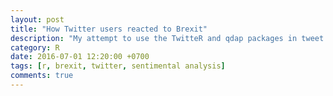 ```yaml
---
layout: post
title: "How Twitter users reacted to Brexit"
description: "My attempt to use the TwitteR and qdap packages in tweet mining and sentimental analysis"
category: R
date: 2016-07-01 12:20:00 +0700
tags: [r, brexit, twitter, sentimental analysis]
comments: true
---
```


